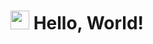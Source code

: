 <h1><img src="https://emojis.slackmojis.com/emojis/images/1643514738/7421/typingcat.gif?1643514738" width="30"/> Hello, World!</h1>

